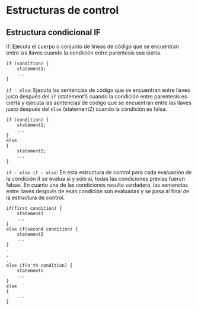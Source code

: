 # Estructuras de control 
## Estructura condicional IF

if: Ejecuta el cuerpo o conjunto de lineas de  código que se encuentran entre las llaves cuando la condición entre parentesis sea cierta.

``` 
if (condition) {
    statement1;
    ...
}
```

`if - else`: Ejecuta las sentencias de código que se encuentran entre llaves justo después del `if` (statement1) cuando la condición entre parentesis es cierta y ejecuta las sentencias de código que se encuentran entre las llaves justo después del `else` (statement2) cuando la condición es falsa.
```
if (condition) {
    statement1;
    ...
}
else 
{
    statement2;
    ...
}
```

`if - else if - else`: En esta estructura de control para cada evaluación de la condición if se evalua si y sólo si, todas las condiciones previas fueron falsas.
En cuanto una de las condiciones resulta verdadera, las sentencias entre llaves después de esas condición son evaluadas y se pasa al final de la estructura de control.

```
if(first condition) {
    statement1
    ...
}
else if(second condition) {
    statement2
    ...
}
.
.
.
else if(n'th condition) {
    statememtn
    ...
}
else 
{
    ...
}
```